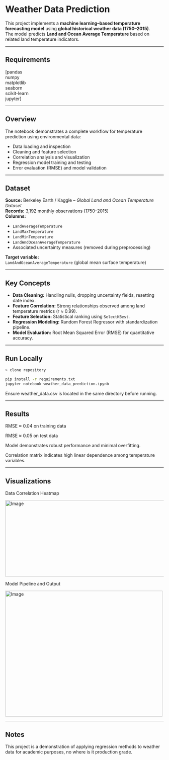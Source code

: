 # Weather Data Prediction

This project implements a **machine learning–based temperature forecasting model** using **global historical weather data (1750–2015)**.  
The model predicts **Land and Ocean Average Temperature** based on related land temperature indicators.

---

## Requirements
[pandas  
numpy  
matplotlib  
seaborn  
scikit-learn  
jupyter]

---

## Overview
The notebook demonstrates a complete workflow for temperature prediction using environmental data:

- Data loading and inspection  
- Cleaning and feature selection  
- Correlation analysis and visualization  
- Regression model training and testing  
- Error evaluation (RMSE) and model validation  

---

## Dataset
**Source:** Berkeley Earth / Kaggle – *Global Land and Ocean Temperature Dataset*  
**Records:** 3,192 monthly observations (1750–2015)  
**Columns:**
- `LandAverageTemperature`
- `LandMaxTemperature`
- `LandMinTemperature`
- `LandAndOceanAverageTemperature`
- Associated uncertainty measures (removed during preprocessing)

**Target variable:**  
`LandAndOceanAverageTemperature` (global mean surface temperature)

---

## Key Concepts

- **Data Cleaning:** Handling nulls, dropping uncertainty fields, resetting date index.  
- **Feature Correlation:** Strong relationships observed among land temperature metrics (r ≈ 0.99).  
- **Feature Selection:** Statistical ranking using `SelectKBest`.  
- **Regression Modeling:** Random Forest Regressor with standardization pipeline.  
- **Model Evaluation:** Root Mean Squared Error (RMSE) for quantitative accuracy.

---

## Run Locally
```bash
> clone repository

pip install -r requirements.txt
jupyter notebook weather_data_prediction.ipynb
```

Ensure weather_data.csv is located in the same directory before running.

---

## Results
RMSE ≈ 0.04 on training data

RMSE ≈ 0.05 on test data

Model demonstrates robust performance and minimal overfitting.

Correlation matrix indicates high linear dependence among temperature variables.

---
## Visualizations

Data Correlation Heatmap

<img width="600" height="243" alt="Image" src="https://github.com/user-attachments/assets/02e30de2-4ef9-4ab0-a8c9-9572150cabdb" />

Model Pipeline and Output

<img width="500" height="400" alt="Image" src="https://github.com/user-attachments/assets/0d3266cc-2a8e-45c6-90a8-bc61f7bb5af3" />

---

## Notes
This project is a demonstration of applying regression methods to weather data for academic purposes, no where is it production grade. 
